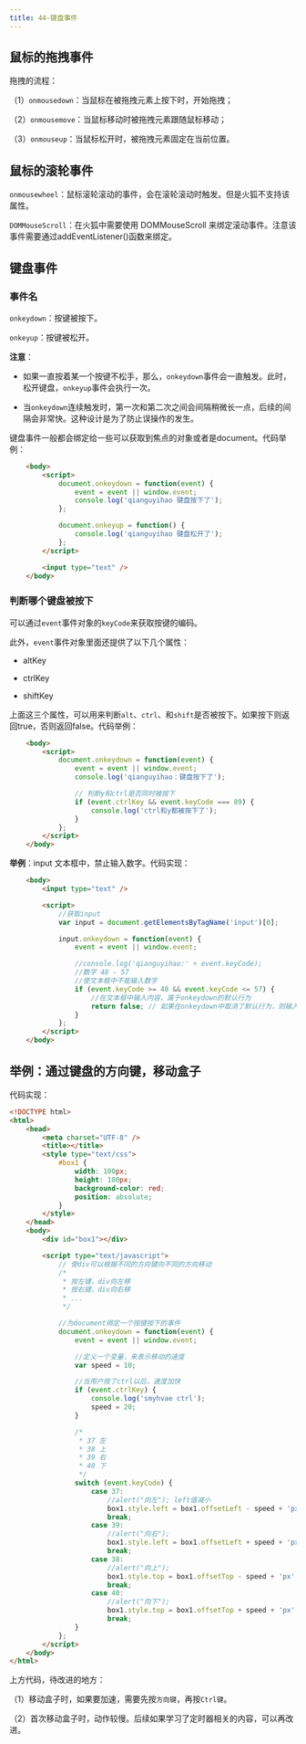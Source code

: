 ```yaml
---
title: 44-键盘事件
---
```


<ArticleTopAd></ArticleTopAd>



## 鼠标的拖拽事件

拖拽的流程：

（1）`onmousedown`：当鼠标在被拖拽元素上按下时，开始拖拽；

（2）`onmousemove`：当鼠标移动时被拖拽元素跟随鼠标移动；

（3）`onmouseup`：当鼠标松开时，被拖拽元素固定在当前位置。

## 鼠标的滚轮事件

`onmousewheel`：鼠标滚轮滚动的事件，会在滚轮滚动时触发。但是火狐不支持该属性。

`DOMMouseScroll`：在火狐中需要使用 DOMMouseScroll 来绑定滚动事件。注意该事件需要通过addEventListener()函数来绑定。

## 键盘事件

### 事件名

`onkeydown`：按键被按下。

`onkeyup`：按键被松开。


**注意**：

- 如果一直按着某一个按键不松手，那么，`onkeydown`事件会一直触发。此时，松开键盘，`onkeyup`事件会执行一次。

- 当`onkeydown`连续触发时，第一次和第二次之间会间隔稍微长一点，后续的间隔会非常快。这种设计是为了防止误操作的发生。

键盘事件一般都会绑定给一些可以获取到焦点的对象或者是document。代码举例：

```html
    <body>
        <script>
            document.onkeydown = function(event) {
                event = event || window.event;
                console.log('qianguyihao 键盘按下了');
            };

            document.onkeyup = function() {
                console.log('qianguyihao 键盘松开了');
            };
        </script>

        <input type="text" />
    </body>
```


### 判断哪个键盘被按下

可以通过`event`事件对象的`keyCode`来获取按键的编码。


此外，`event`事件对象里面还提供了以下几个属性：

- altKey

- ctrlKey

- shiftKey


上面这三个属性，可以用来判断`alt`、`ctrl`、和`shift`是否被按下。如果按下则返回true，否则返回false。代码举例：

```html
    <body>
        <script>
            document.onkeydown = function(event) {
                event = event || window.event;
                console.log('qianguyihao：键盘按下了');

                // 判断y和ctrl是否同时被按下
                if (event.ctrlKey && event.keyCode === 89) {
                    console.log('ctrl和y都被按下了');
                }
            };
        </script>
    </body>
```


**举例**：input 文本框中，禁止输入数字。代码实现：


```html
    <body>
        <input type="text" />

        <script>
            //获取input
            var input = document.getElementsByTagName('input')[0];

            input.onkeydown = function(event) {
                event = event || window.event;

                //console.log('qianguyihao:' + event.keyCode);
                //数字 48 - 57
                //使文本框中不能输入数字
                if (event.keyCode >= 48 && event.keyCode <= 57) {
                    //在文本框中输入内容，属于onkeydown的默认行为
                    return false; // 如果在onkeydown中取消了默认行为，则输入的内容，不会出现在文本框中
                }
            };
        </script>
    </body>

```


## 举例：通过键盘的方向键，移动盒子

代码实现：

```html
<!DOCTYPE html>
<html>
    <head>
        <meta charset="UTF-8" />
        <title></title>
        <style type="text/css">
            #box1 {
                width: 100px;
                height: 100px;
                background-color: red;
                position: absolute;
            }
        </style>
    </head>
    <body>
        <div id="box1"></div>

        <script type="text/javascript">
            // 使div可以根据不同的方向键向不同的方向移动
            /*
             * 按左键，div向左移
             * 按右键，div向右移
             * ...
             */

            //为document绑定一个按键按下的事件
            document.onkeydown = function(event) {
                event = event || window.event;

                //定义一个变量，来表示移动的速度
                var speed = 10;

                //当用户按了ctrl以后，速度加快
                if (event.ctrlKey) {
                    console.log('smyhvae ctrl');
                    speed = 20;
                }

                /*
                 * 37 左
                 * 38 上
                 * 39 右
                 * 40 下
                 */
                switch (event.keyCode) {
                    case 37:
                        //alert("向左"); left值减小
                        box1.style.left = box1.offsetLeft - speed + 'px'; // 在初始值的基础之上，减去 speed 大小
                        break;
                    case 39:
                        //alert("向右");
                        box1.style.left = box1.offsetLeft + speed + 'px';
                        break;
                    case 38:
                        //alert("向上");
                        box1.style.top = box1.offsetTop - speed + 'px';
                        break;
                    case 40:
                        //alert("向下");
                        box1.style.top = box1.offsetTop + speed + 'px';
                        break;
                }
            };
        </script>
    </body>
</html>


```

上方代码，待改进的地方：

（1）移动盒子时，如果要加速，需要先按`方向键`，再按`Ctrl键`。

（2）首次移动盒子时，动作较慢。后续如果学习了定时器相关的内容，可以再改进。












